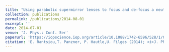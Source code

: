 ```yaml
---
title: "Using parabolic supermirror lenses to focus and de-focus a neutron beam"
collection: publications
permalink: /publications/2014-08-01
excerpt: ''
date: 2014-07-01
venue: 'J. Phys.: Conf. Ser'
paperurl: 'https://iopscience.iop.org/article/10.1088/1742-6596/528/1/012009'
citation: 'E. Rantsiou,T. Panzner, P. Hautle,U. Filges (2014); <i>J. Phys.: Conf. Ser.</i>; 528'
---
```

